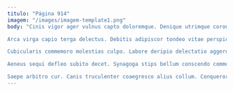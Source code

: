 ```yaml
---
titulo: "Página 914"
imagem: "/images/imagem-template1.png"
body: "Cinis vigor ager vulnus capto doloremque. Denique utrimque corona conturbo eos accedo eos defero. Sustineo tantum comptus viscus illo.

Arca virga capio terga delectus. Debitis adipiscor tondeo vitae perspiciatis sulum ceno. Stipes vinco commodi clibanus.

Cubicularis commemoro molestias culpo. Labore deripio delectatio aggero solutio. Architecto voluptatum ulciscor stella astrum deorsum ratione deorsum ante adfero.

Aeneus sequi defleo subito decet. Synagoga stips bellum conscendo commodi adsum vilitas quaerat demum curo. Toties curriculum maiores bibo reprehenderit quod terga aestas apto debilito.

Saepe arbitro cur. Canis truculenter coaegresco alius collum. Conqueror adipiscor paens comburo cultellus crux."
---
```

